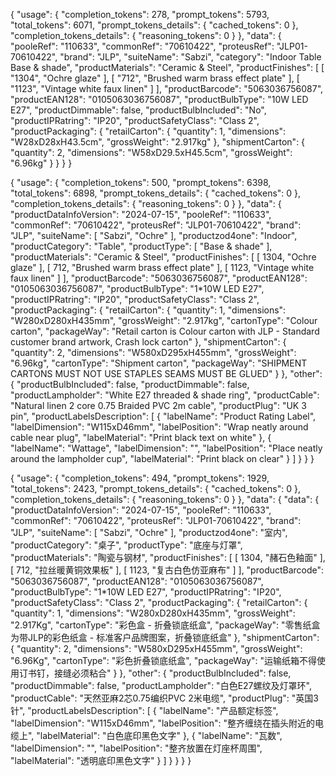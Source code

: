 {
  "usage": {
    "completion_tokens": 278,
    "prompt_tokens": 5793,
    "total_tokens": 6071,
    "prompt_tokens_details": {
      "cached_tokens": 0
    },
    "completion_tokens_details": {
      "reasoning_tokens": 0
    }
  },
  "data": {
    "pooleRef": "110633",
    "commonRef": "70610422",
    "proteusRef": "JLP01-70610422",
    "brand": "JLP",
    "suiteName": "Sabzi",
    "category": "Indoor Table Base & shade",
    "productMaterials": "Ceramic & Steel",
    "productFinishes": [
      [
        "1304",
        "Ochre glaze"
      ],
      [
        "712",
        "Brushed warm brass effect plate"
      ],
      [
        "1123",
        "Vintage white faux linen"
      ]
    ],
    "productBarcode": "5063036756087",
    "productEAN128": "0105063036756087",
    "productBulbType": "10W LED E27",
    "productDimmable": false,
    "productBulbIncluded": "No",
    "productIPRatring": "IP20",
    "productSafetyClass": "Class 2",
    "productPackaging": {
      "retailCarton": {
        "quantity": 1,
        "dimensions": "W28xD28xH43.5cm",
        "grossWeight": "2.917kg"
      },
      "shipmentCarton": {
        "quantity": 2,
        "dimensions": "W58xD29.5xH45.5cm",
        "grossWeight": "6.96kg"
      }
    }
  }
}

<!-- Fetched with zod4 toJSONSchema, 20250828 -->

{
  "usage": {
    "completion_tokens": 500,
    "prompt_tokens": 6398,
    "total_tokens": 6898,
    "prompt_tokens_details": {
      "cached_tokens": 0
    },
    "completion_tokens_details": {
      "reasoning_tokens": 0
    }
  },
  "data": {
    "productDataInfoVersion": "2024-07-15",
    "pooleRef": "110633",
    "commonRef": "70610422",
    "proteusRef": "JLP01-70610422",
    "brand": "JLP",
    "suiteName": [
      "Sabzi",
      "Ochre"
    ],
    "productzod4one": "Indoor",
    "productCategory": "Table",
    "productType": [
      "Base & shade"
    ],
    "productMaterials": "Ceramic & Steel",
    "productFinishes": [
      [
        1304,
        "Ochre glaze"
      ],
      [
        712,
        "Brushed warm brass effect plate"
      ],
      [
        1123,
        "Vintage white faux linen"
      ]
    ],
    "productBarcode": "5063036756087",
    "productEAN128": "0105063036756087",
    "productBulbType": "1*10W LED E27",
    "productIPRatring": "IP20",
    "productSafetyClass": "Class 2",
    "productPackaging": {
      "retailCarton": {
        "quantity": 1,
        "dimensions": "W280xD280xH435mm",
        "grossWeight": "2.917kg",
        "cartonType": "Colour carton",
        "packageWay": "Retail carton is Colour carton with JLP - Standard customer brand artwork, Crash lock carton"
      },
      "shipmentCarton": {
        "quantity": 2,
        "dimensions": "W580xD295xH455mm",
        "grossWeight": "6.96kg",
        "cartonType": "Shipment carton",
        "packageWay": "SHIPMENT CARTONS MUST NOT USE STAPLES SEAMS MUST BE GLUED"
      }
    },
    "other": {
      "productBulbIncluded": false,
      "productDimmable": false,
      "productLampholder": "White E27 threaded & shade ring",
      "productCable": "Natural linen 2 core 0.75 Braided PVC 2m cable",
      "productPlug": "UK 3 pin",
      "productLabelsDescription": [
        {
          "labelName": "Product Rating Label",
          "labelDimension": "W115xD46mm",
          "labelPosition": "Wrap neatly around cable near plug",
          "labelMaterial": "Print black text on white"
        },
        {
          "labelName": "Wattage",
          "labelDimension": "",
          "labelPosition": "Place neatly around the lampholder cup",
          "labelMaterial": "Print black on clear"
        }
      ]
    }
  }
}

{
	"usage": {
		"completion_tokens": 494,
		"prompt_tokens": 1929,
		"total_tokens": 2423,
		"prompt_tokens_details": {
			"cached_tokens": 0
		},
		"completion_tokens_details": {
			"reasoning_tokens": 0
		}
	},
	"data": {
		"data": {
			"productDataInfoVersion": "2024-07-15",
			"pooleRef": "110633",
			"commonRef": "70610422",
			"proteusRef": "JLP01-70610422",
			"brand": "JLP",
			"suiteName": [
				"Sabzi",
				"Ochre"
			],
			"productzod4one": "室内",
			"productCategory": "桌子",
			"productType": "底座与灯罩",
			"productMaterials": "陶瓷与钢材",
			"productFinishes": [
				[
					1304,
					"赭石色釉面"
				],
				[
					712,
					"拉丝暖黄铜效果板"
				],
				[
					1123,
					"复古白色仿亚麻布"
				]
			],
			"productBarcode": "5063036756087",
			"productEAN128": "0105063036756087",
			"productBulbType": "1*10W LED E27",
			"productIPRatring": "IP20",
			"productSafetyClass": "Class 2",
			"productPackaging": {
				"retailCarton": {
					"quantity": 1,
					"dimensions": "W280xD280xH435mm",
					"grossWeight": "2.917Kg",
					"cartonType": "彩色盒 - 折叠锁底纸盒",
					"packageWay": "零售纸盒为带JLP的彩色纸盒 - 标准客户品牌图案，折叠锁底纸盒"
				},
				"shipmentCarton": {
					"quantity": 2,
					"dimensions": "W580xD295xH455mm",
					"grossWeight": "6.96Kg",
					"cartonType": "彩色折叠锁底纸盒",
					"packageWay": "运输纸箱不得使用订书钉，接缝必须粘合"
				}
			},
			"other": {
				"productBulbIncluded": false,
				"productDimmable": false,
				"productLampholder": "白色E27螺纹及灯罩环",
				"productCable": "天然亚麻2芯0.75编织PVC 2米电缆",
				"productPlug": "英国3针",
				"productLabelsDescription": [
					{
						"labelName": "产品额定标签",
						"labelDimension": "W115xD46mm",
						"labelPosition": "整齐缠绕在插头附近的电缆上",
						"labelMaterial": "白色底印黑色文字"
					},
					{
						"labelName": "瓦数",
						"labelDimension": "",
						"labelPosition": "整齐放置在灯座杯周围",
						"labelMaterial": "透明底印黑色文字"
					}
				]
			}
		}
	}
}